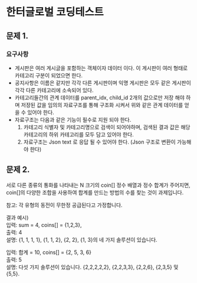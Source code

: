 # 한터글로벌 코딩테스트
## 문제 1.
### 요구사항
- 게시판은 여러 게시글을 포함하는 객체이자 데이터 이다. 이 게시판이 여러 형태로 카테고리 구분이 되었으면 한다.
- 공지사항은 이름은 같지만 각각 다른 게시판이며
  익명 게시판은 모두 같은 게시판이 각각 다른 카테고리에 소속되어 있다.
- 카테고리들간의 관계 데이터를 parent_idx, child_id 2개의 값으로만 저장 해야 하며 저장된 값을 임의의 자료구조를 통해 구조화 시켜서 위와 같은 관계 데이터를 얻을 수 있어야 한다.
- 자료구조는 다음과 같은 기능이 필수로 지원 되야 한다.
  1. 카테고리 식별자 및 카테고리명으로 검색이 되어야하며, 검색된 결과 값은 해당 카테고리의 하위 카테고리를 모두 담고 있어야 한다.
  2. 자료구조는 Json text 로 응답 될 수 있어야 한다. (Json 구조로 변환이 가능해야 한다)

## 문제 2.
서로 다른 종류의 통화를 나타내는 N 크기의 coin[] 정수 배열과 정수 합계가 주어지면, coin[]의 다양한 조합을 사용하여 합계를 만드는 방법의 수를 찾는 것이 과제입니다.

참고: 각 유형의 동전이 무한정 공급된다고 가정합니다.

결과 예시)<br>
입력: sum = 4, coins[] = {1,2,3},<br>
출력: 4<br>
설명: {1, 1, 1, 1}, {1, 1, 2}, {2, 2}, {1, 3}의 네 가지 솔루션이 있습니다.

입력: 합계 = 10, coins[] = {2, 5, 3, 6}<br>
출력: 5<br>
설명: 다섯 가지 솔루션이 있습니다.
{2,2,2,2,2}, {2,2,3,3}, {2,2,6}, {2,3,5} 및 {5,5}.